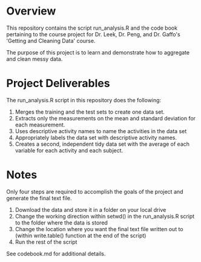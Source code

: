 Overview
========================================================

This repository contains the script run_analysis.R and the code book pertaining to the course project for Dr. Leek, Dr. Peng, and Dr. Gaffo's 'Getting and Cleaning Data' course.

The purpose of this project is to learn and demonstrate how to aggregate and clean messy data.

Project Deliverables
====================================================

The run_analysis.R script in this repository does the following:

1. Merges the training and the test sets to create one data set.
2. Extracts only the measurements on the mean and standard deviation for each measurement.
3. Uses descriptive activity names to name the activities in the data set
4. Appropriately labels the data set with descriptive activity names.
5. Creates a second, independent tidy data set with the average of each variable for each activity and each subject.

Notes
===============================

Only four steps are required to accomplish the goals of the project and generate the final text file.

1. Download the data and store it in a folder on your local drive
2. Change the working direction within setwd() in the run_analysis.R script to the folder where the data is stored
3. Change the location where you want the final text file written out to (within write.table() function at the end of the script)
4. Run the rest of the script

See codebook.md for additional details.
